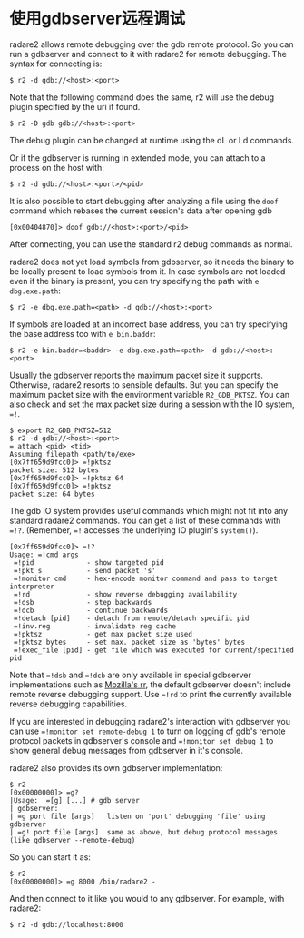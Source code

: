 # 使用gdbserver远程调试

radare2 allows remote debugging over the gdb remote protocol. So you can run a
gdbserver and connect to it with radare2 for remote debugging. The syntax for
connecting is:

```
$ r2 -d gdb://<host>:<port>
```

Note that the following command does the same, r2 will use the debug plugin specified by the uri if found.

```
$ r2 -D gdb gdb://<host>:<port>
```

The debug plugin can be changed at runtime using the dL or Ld commands.

Or if the gdbserver is running in extended mode, you can attach to a process on
the host with:

```
$ r2 -d gdb://<host>:<port>/<pid>
```

It is also possible to start debugging after analyzing a file using the `doof` command
which rebases the current session's data after opening gdb

```
[0x00404870]> doof gdb://<host>:<port>/<pid>
```

After connecting, you can use the standard r2 debug commands as normal.

radare2 does not yet load symbols from gdbserver, so it needs the binary to
be locally present to load symbols from it. In case symbols are not loaded even
if the binary is present, you can try specifying the path with `e dbg.exe.path`:

```
$ r2 -e dbg.exe.path=<path> -d gdb://<host>:<port>
```

If symbols are loaded at an incorrect base address, you can try specifying
the base address too with `e bin.baddr`:

```
$ r2 -e bin.baddr=<baddr> -e dbg.exe.path=<path> -d gdb://<host>:<port>
```

Usually the gdbserver reports the maximum packet size it supports. Otherwise,
radare2 resorts to sensible defaults. But you can specify the maximum packet
size with the environment variable `R2_GDB_PKTSZ`. You can also check and set
the max packet size during a session with the IO system, `=!`.

```
$ export R2_GDB_PKTSZ=512
$ r2 -d gdb://<host>:<port>
= attach <pid> <tid>
Assuming filepath <path/to/exe>
[0x7ff659d9fcc0]> =!pktsz
packet size: 512 bytes
[0x7ff659d9fcc0]> =!pktsz 64
[0x7ff659d9fcc0]> =!pktsz
packet size: 64 bytes
```

The gdb IO system provides useful commands which might not fit into any
standard radare2 commands. You can get a list of these commands with
`=!?`. (Remember, `=!` accesses the underlying IO plugin's `system()`).

```
[0x7ff659d9fcc0]> =!?
Usage: =!cmd args
 =!pid             - show targeted pid
 =!pkt s           - send packet 's'
 =!monitor cmd     - hex-encode monitor command and pass to target interpreter
 =!rd              - show reverse debugging availability
 =!dsb             - step backwards
 =!dcb             - continue backwards
 =!detach [pid]    - detach from remote/detach specific pid
 =!inv.reg         - invalidate reg cache
 =!pktsz           - get max packet size used
 =!pktsz bytes     - set max. packet size as 'bytes' bytes
 =!exec_file [pid] - get file which was executed for current/specified pid
```

Note that `=!dsb` and `=!dcb` are only available in special gdbserver implementations such
as [Mozilla's rr](https://github.com/mozilla/rr), the default gdbserver doesn't include
remote reverse debugging support.
Use `=!rd` to print the currently available reverse debugging capabilities.

If you are interested in debugging radare2's interaction with gdbserver you can use
`=!monitor set remote-debug 1` to turn on logging of gdb's remote protocol packets in
gdbserver's console and `=!monitor set debug 1` to show general debug messages from
gdbserver in it's console.

radare2 also provides its own gdbserver implementation:

```
$ r2 -
[0x00000000]> =g?
|Usage:  =[g] [...] # gdb server
| gdbserver:
| =g port file [args]   listen on 'port' debugging 'file' using gdbserver
| =g! port file [args]  same as above, but debug protocol messages (like gdbserver --remote-debug)
```

So you can start it as:

```
$ r2 -
[0x00000000]> =g 8000 /bin/radare2 -
```

And then connect to it like you would to any gdbserver. For example, with radare2:

```
$ r2 -d gdb://localhost:8000
```

